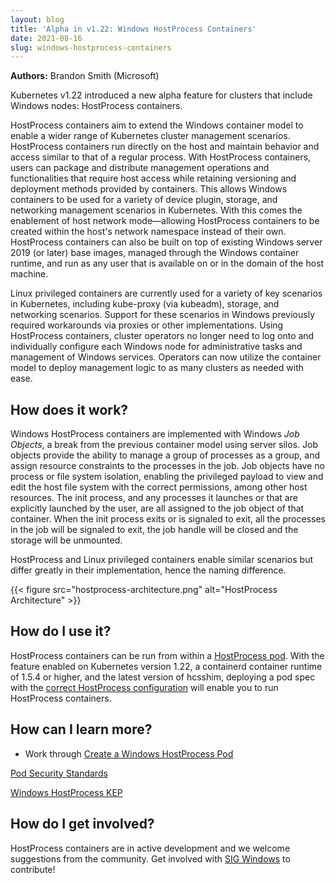 ```yaml
---
layout: blog
title: 'Alpha in v1.22: Windows HostProcess Containers'
date: 2021-08-16
slug: windows-hostprocess-containers
---
```


**Authors:** Brandon Smith (Microsoft)

Kubernetes v1.22 introduced a new alpha feature for clusters that
include Windows nodes: HostProcess containers.

HostProcess containers aim to extend the Windows container model to enable a wider 
range of Kubernetes cluster management scenarios. HostProcess containers run 
directly on the host and maintain behavior and access similar to that of a regular 
process. With HostProcess containers, users can package and distribute management 
operations and functionalities that require host access while retaining versioning 
and deployment methods provided by containers. This allows Windows containers to 
be used for a variety of device plugin, storage, and networking management scenarios 
in Kubernetes. With this comes the enablement of host network mode—allowing
HostProcess containers to be created within the host's network namespace instead of 
their own. HostProcess containers can also be built on top of existing Windows server 
2019 (or later) base images, managed through the Windows container runtime, and run 
as any user that is available on or in the domain of the host machine.

Linux privileged containers are currently used for a variety of key scenarios in 
Kubernetes, including kube-proxy (via kubeadm), storage, and networking scenarios. 
Support for these scenarios in Windows previously required workarounds via proxies 
or other implementations. Using HostProcess containers, cluster operators no longer 
need to log onto and individually configure each Windows node for administrative 
tasks and management of Windows services. Operators can now utilize the container 
model to deploy management logic to as many clusters as needed with ease. 

## How does it work?

Windows HostProcess containers are implemented with Windows _Job Objects_, a break from the
previous container model using server silos. Job objects provide the ability to 
manage a group of processes as a group, and assign resource constraints to the 
processes in the job. Job objects have no process or file system isolation, 
enabling the privileged payload to view and edit the host file system with the 
correct permissions, among other host resources. The init process, and any processes 
it launches or that are explicitly launched by the user, are all assigned to the 
job object of that container. When the init process exits or is signaled to exit, 
all the processes in the job will be signaled to exit, the job handle will be 
closed and the storage will be unmounted.

HostProcess and Linux privileged containers enable similar scenarios but differ 
greatly in their implementation, hence the naming difference. 

{{< figure src="hostprocess-architecture.png" alt="HostProcess Architecture" >}}

## How do I use it?

HostProcess containers can be run from within a 
[HostProcess pod](/docs/tasks/configure-pod-container/create-hostprocess-container.md). 
With the feature enabled on Kubernetes version 1.22, a containerd container runtime of 
1.5.4 or higher, and the latest version of hcsshim, deploying a pod spec with the 
[correct HostProcess configuration](/docs/tasks/configure-pod-container/create-hostprocess-container.md#prerequisites) 
will enable you to run HostProcess containers. 

## How can I learn more?

- Work through [Create a Windows HostProcess Pod](/docs/tasks/configure-pod-container/create-hostprocess-container/)

[Pod Security Standards](/docs/concepts/security/pod-security-standards)

[Windows HostProcess KEP](https://github.com/kubernetes/enhancements/tree/master/keps/sig-windows/1981-windows-privileged-container-support)

## How do I get involved?

HostProcess containers are in active development and we welcome suggestions from the community. 
Get involved with [SIG Windows](https://github.com/kubernetes/community/tree/master/sig-windows)
to contribute!

